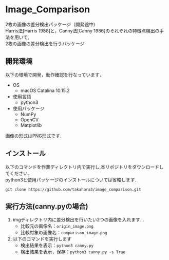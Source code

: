 # Image_Comparison
2枚の画像の差分検出パッケージ（開発途中)  
Harris法[Harris 1988]と，Canny法[Canny 1986]のそれぞれの特徴点検出の手法を用いて,  
2枚の画像の差分検出を行うパッケージ

## 開発環境
以下の環境で開発，動作確認を行なっています．
* OS
  - macOS Catalina 10.15.2
* 使用言語
  - python3
* 使用パッケージ
  - NumPy
  - OpenCV
  - Matplotlib  

画像の形式はPNG形式です．

## インストール
以下のコマンドを作業ディレクトリ内で実行し,本リポジトリをダウンロードしてください．  
python3と使用パッケージのインストールについては省略します．
```
git clone https://github.com/takahara3/image_comparison.git
```

## 実行方法(canny.pyの場合)
1. imgディレクトリ内に差分検出を行いたい2つの画像を入れます．．
    - 比較元の画像名：```origin_image.png```
    - 比較対象の画像名：```comparison_image.png```
2. 以下のコマンドを実行します　　
    - 検出結果を表示：```python3 canny.py```
    - 検出結果を表示，保存：```python3 canny.py -s True```
